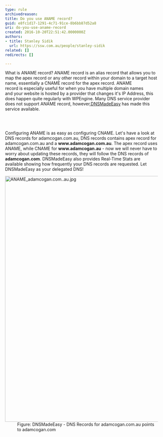 ```yaml
---
type: rule
archivedreason: 
title: Do you use ANAME record?
guid: e8fc1d17-1291-4c71-91ce-8b6bb87d52a8
uri: do-you-use-aname-record
created: 2016-10-20T22:51:42.0000000Z
authors:
- title: Stanley Sidik
  url: https://ssw.com.au/people/stanley-sidik
related: []
redirects: []

---
```



<p>What is ANAME record? ANAME record is an alias record that allows you to map the apex record or any other record within your domain to a target host name, essentially a CNAME record for the apex record. ANAME record&#160;is&#160;especially useful&#160;for when you have multiple domain names and&#160;your website is hosted by a provider that&#160;changes it's IP Address, this does happen quite regularly with WPEngine. Many DNS service provider does not support ANAME record, however,​ 
   <a href="http&#58;//dnsmadeeasy.com/">DNSMadeEasy</a>&#160;has made this service available.</p>
<br><excerpt class='endintro'></excerpt><br>
<p>Configuring ANAME is as easy as configuring CNAME. Let's have a look at DNS records for adamcogan.com.au, DNS records contains apex record for adamcogan.com.au and a <b>www.adamcogan.com.au</b>. The apex record uses ANAME, while CNAME for <b>www.adamcogan.</b><b>au</b>&#160;- now we will never have to worry about updating these records,&#160;they will follow the DNS records&#160;of <b>adamcogan.com</b>. DNSMadeEasy also provides&#160;Real-Time Stats are available showing how frequently your​ DNS records are requested. Let DNSMadeEasy as your delegated DNS! <br></p><dl class="image"><dt> <img alt="ANAME_adamcogan.com..au.jpg" src="/SiteAssets/do-you-use-aname-record/ANAME_adamcogan.com..au.jpg" style="margin&#58;0px;width&#58;808px;" /> </dt><dd>Figure&#58; DNSMadeEasy - DNS Records for adamcogan.com.au points to adamcogan.com</dd></dl>


